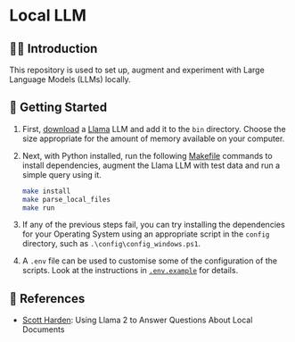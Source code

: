 # Local LLM

## 👋🏻 Introduction

This repository is used to set up, augment and experiment with Large Language Models (LLMs) locally.

## 👟 Getting Started

1. First, [download] a [Llama] LLM and add it to the `bin` directory.
Choose the size appropriate for the amount of memory available on your computer.
1. Next, with Python installed, run the following [Makefile] commands to install dependencies,
augment the Llama LLM with test data and run a simple query using it.

    ```sh
    make install
    make parse_local_files
    make run
    ```

1. If any of the previous steps fail, you can try installing the dependencies for your Operating System
using an appropriate script in the `config` directory, such as `.\config\config_windows.ps1`.
1. A `.env` file can be used to customise some of the configuration of the scripts.
Look at the instructions in [`.env.example`][env] for details.

## 🔗 References

- [Scott Harden]: Using Llama 2 to Answer Questions About Local Documents

[download]: https://huggingface.co/TheBloke/Llama-2-7B-Chat-GGML/blob/main/llama-2-7b-chat.ggmlv3.q8_0.bin
[env]: ./.env.example
[Llama]: https://llama.meta.com/
[Makefile]: ./Makefile
[Scott Harden]: https://swharden.com/blog/2023-07-30-ai-document-qa/

